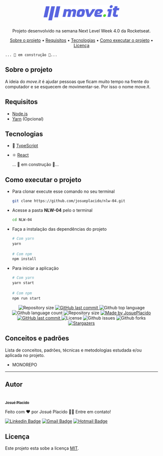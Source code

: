 <h1 align="center"><img src="./.github/logo.png" /></h1>

<p align="center">Projeto desenvolvido na semana Next Level Week 4.0 da Rocketseat.</p>

<p align="center">
  <a href="#sobre-o-projeto">Sobre o projeto</a> &#x2022;
  <a href="#requisitos">Requisitos</a> &#x2022;
  <a href="#tecnologias">Tecnologias</a> &#x2022;
  <a href="#como-executar-o-projeto">Como executar o projeto</a> &#x2022;
  <a href="#licença">Licença</a>
</p>

    ... 🚧 em construção 🚧...

<h2 id="sobre-o-projeto">Sobre o projeto</h2>

A ideia do _move.it_ é ajudar pessoas que ficam muito tempo na frente do computador e se esquecem de movimentar-se. Por isso o nome move.it.

<h2 id="requisitos">Requisitos</h2>

-   <a href="https://nodejs.org">Node.js</a>
-   <a href="https://classic.yarnpkg.com">Yarn</a> (Opcional)

<h2 id="tecnologias">Tecnologias</h2>

-   🔵 [TypeScript][typescript]
-   ⚛️ [React][reactjs]

    ... 🚧 em construção 🚧...

<h2 id="como-executar-o-projeto">Como executar o projeto</h2>

-   Para clonar execute esse comando no seu terminal

    ```bash
    git clone https://github.com/josueplacido/nlw-04.git
    ```

-   Acesse a pasta **NLW-04** pelo o terminal

    ```bash
    cd NLW-04
    ```

-   Faça a instalação das dependências do projeto

    ```bash
    # Com yarn
    yarn

    # Com npm
    npm install
    ```

-   Para iniciar a aplicação

    ```bash
    # Com yarn
    yarn start

    # Com npm
    npm run start
    ```

<p align="center">

  <img alt="Repository size" src="https://img.shields.io/github/repo-size/josueplacido/nlw-04">

  <a href="https://github.com/josueplacido/nlw-04/commits/master">
    <img alt="GitHub last commit" src="https://img.shields.io/github/last-commit/josueplacido/keeper">
  </a>

  <img alt="Github top language" src="https://img.shields.io/github/languages/top/JosuePlacido/nlw-04?color=56BEB8">

  <img alt="Github language count" src="https://img.shields.io/github/languages/count/JosuePlacido/nlw-04?color=56BEB8">

  <img alt="Repository size" src="https://img.shields.io/github/repo-size/JosuePlacido/nlw-04?color=56BEB8">

   <a href="https://www.linkedin.com/in/gabriel-pereira-oliveira-78b1801ab/">
    <img alt="Made by JosuePlacido" src="https://img.shields.io/badge/made%20by-JosuePlacido-%2304D361">
  </a>

  <a href="https://github.com/JosuePlacido/nlw-04/commits/master">
    <img alt="GitHub last commit" src="https://img.shields.io/github/last-commit/JosuePlacido/nlw-04">
  </a>

  <img alt="License" src="https://img.shields.io/badge/license-MIT-brightgreen">

  <img alt="Github issues" src="https://img.shields.io/github/issues/JosuePlacido/nlw-04?color=56BEB8" />

  <img alt="Github forks" src="https://img.shields.io/github/forks/JosuePlacido/nlw-04?color=56BEB8" />
   <a href="https://github.com/JosuePlacido/nlw-04/stargazers">
    <img alt="Stargazers" src="https://img.shields.io/github/stars/JosuePlacido/nlw-04?style=social">
  </a>
</p>

## Conceitos e padrões

Lista de conceitos, padrões, técnicas e metodologias estudada e/ou aplicada no projeto.

-   MONOREPO

---

## Autor

<a alt="Linkedin" href="https://linkedin/in/josueplacido">
 <img style="border-radius: 50%;" src="https://github.com/josueplacido.png" width="100px;" alt=""/>
 <br />
 <sub><b>Josué Placido</b></sub></a>

Feito com ❤️ por Josué Placido 👋🏽 Entre em contato!

[![Linkedin Badge](https://img.shields.io/badge/-Josue%20Placido-blue?style=flat-square&logo=Linkedin&logoColor=white&link=https://www.linkedin.com/in/josueplacido/)](https://www.linkedin.com/in/josueplacido/)
[![Gmail Badge](https://img.shields.io/badge/-juplacido.jnr@gmail.com-c14438?style=flat-square&logo=Gmail&logoColor=white&link=mailto:juplacido.jnr@gmail.com)](mailto:juplacido.jnr@gmail.com)
[![Hotmail Badge](https://img.shields.io/badge/-ozzyplacidojunior@hotmail.com-blue?style=flat-square&logo=microsoft&link=mailto:ozzyplacidojunior@hotmail.com)](mailto:ozzyplacidojunior@hotmail.com)

## Licença

Este projeto esta sobe a licença [MIT](./LICENSE).

[expo]: https://expo.io/
[image-picker]: https://docs.expo.io/versions/latest/sdk/imagepicker/
[handlebars]: https://handlebarsjs.com/
[postgres]: https://www.postgresql.org/
[typeorm]: https://typeorm.io/#/
[nodejs]: https://nodejs.org/en/
[redis]: https://redis.io/
[typescript]: https://www.typescriptlang.org/
[reactjs]: https://reactjs.org
[reactnative]: https://reactnative.dev/
[rs]: https://rocketseat.com.br
[rocketseat]: https://github.com/Rocketseat
